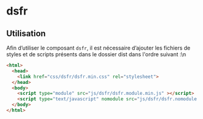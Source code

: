 # dsfr

## Utilisation
Afin d’utiliser le composant `dsfr`, il est nécessaire d’ajouter les fichiers de styles et de scripts présents dans le dossier dist dans l'ordre suivant :\n
```html
<html>
  <head>
    <link href="css/dsfr/dsfr.min.css" rel="stylesheet">
  </head>
  <body>
    <script type="module" src="js/dsfr/dsfr.module.min.js" ></script>
    <script type="text/javascript" nomodule src="js/dsfr/dsfr.nomodule.min.js" ></script>
  </body>
</html>
```